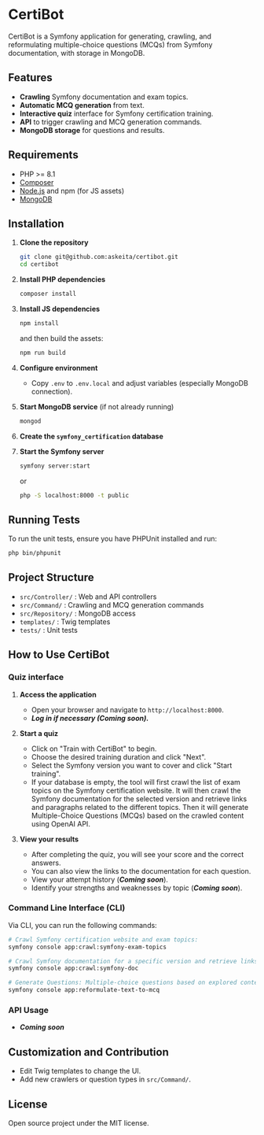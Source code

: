 # CertiBot

CertiBot is a Symfony application for generating, crawling, and reformulating multiple-choice questions (MCQs) from Symfony documentation, with storage in MongoDB.

## Features

- **Crawling** Symfony documentation and exam topics.
- **Automatic MCQ generation** from text.
- **Interactive quiz** interface for Symfony certification training.
- **API** to trigger crawling and MCQ generation commands.
- **MongoDB storage** for questions and results.

## Requirements

- PHP >= 8.1
- [Composer](https://getcomposer.org/)
- [Node.js](https://nodejs.org/) and npm (for JS assets)
- [MongoDB](https://www.mongodb.com/)

## Installation

1. **Clone the repository**
   ```bash
   git clone git@github.com:askeita/certibot.git
   cd certibot
   ```

2. **Install PHP dependencies**
   ```bash
   composer install
   ```

3. **Install JS dependencies**
   ```bash
   npm install
   ```
   and then build the assets:
      ```bash
      npm run build
      ```

4. **Configure environment**
    - Copy `.env` to `.env.local` and adjust variables (especially MongoDB connection).

5. **Start MongoDB service** (if not already running)
   ```bash
   mongod

6. **Create the `symfony_certification` database**

7. **Start the Symfony server**
   ```bash
   symfony server:start
   ```
   or
   ```bash
   php -S localhost:8000 -t public
   ```

## Running Tests
To run the unit tests, ensure you have PHPUnit installed and run:
   ```bash
   php bin/phpunit
   ```

## Project Structure

- `src/Controller/` : Web and API controllers
- `src/Command/` : Crawling and MCQ generation commands
- `src/Repository/` : MongoDB access
- `templates/` : Twig templates
- `tests/` : Unit tests

## How to Use CertiBot

### Quiz interface
1. **Access the application** 
   - Open your browser and navigate to `http://localhost:8000`.
   - ***Log in if necessary (Coming soon).***

2. **Start a quiz**
    - Click on "Train with CertiBot" to begin.
    - Choose the desired training duration and click "Next".
    - Select the Symfony version you want to cover and click "Start training".
    - If your database is empty, the tool will first crawl the list of exam topics on the Symfony certification website. It will then crawl the Symfony documentation for the selected version and retrieve links and paragraphs related to the different topics. Then it will generate Multiple-Choice Questions (MCQs) based on the crawled content using OpenAI API.

3. **View your results**
    - After completing the quiz, you will see your score and the correct answers.
    - You can also view the links to the documentation for each question. 
    - View your attempt history (***Coming soon***).
    - Identify your strengths and weaknesses by topic (***Coming soon***).

### Command Line Interface (CLI)
Via CLI, you can run the following commands:
   ```bash
   # Crawl Symfony certification website and exam topics:
   symfony console app:crawl:symfony-exam-topics
   
   # Crawl Symfony documentation for a specific version and retrieve links and paragraphs related to the exam topics:
   symfony console app:crawl:symfony-doc
   
   # Generate Questions: Multiple-choice questions based on explored content using OpenAI API:
   symfony console app:reformulate-text-to-mcq
   ```

### API Usage
   - ***Coming soon***

## Customization and Contribution

- Edit Twig templates to change the UI.
- Add new crawlers or question types in `src/Command/`.

## License

Open source project under the MIT license.
